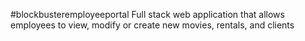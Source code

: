 #blockbusteremployeeportal
Full stack web application that allows employees to view, modify or create new movies, rentals, and clients
